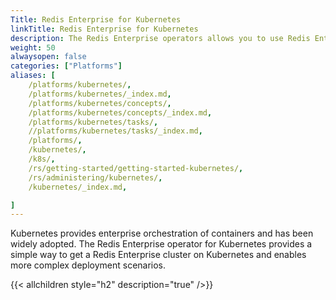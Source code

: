 ```yaml
---
Title: Redis Enterprise for Kubernetes
linkTitle: Redis Enterprise for Kubernetes
description: The Redis Enterprise operators allows you to use Redis Enterprise for Kubernetes. 
weight: 50
alwaysopen: false
categories: ["Platforms"]
aliases: [
    /platforms/kubernetes/,
    /platforms/kubernetes/_index.md,
    /platforms/kubernetes/concepts/,
    /platforms/kubernetes/concepts/_index.md,
    /platforms/kubernetes/tasks/,
    //platforms/kubernetes/tasks/_index.md,
    /platforms/,
    /kubernetes/,
    /k8s/,
    /rs/getting-started/getting-started-kubernetes/,
    /rs/administering/kubernetes/,
    /kubernetes/_index.md,

]
---
```


Kubernetes provides enterprise orchestration of containers and has been widely adopted. The Redis Enterprise operator for Kubernetes provides a simple way to get a Redis Enterprise cluster on Kubernetes and enables more complex deployment scenarios.

{{< allchildren style="h2" description="true" />}}